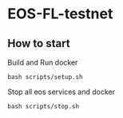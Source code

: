 # EOS-FL-testnet

## How to start
Build and Run docker
```
bash scripts/setup.sh
```

Stop all eos services and docker
```
bash scripts/stop.sh
```